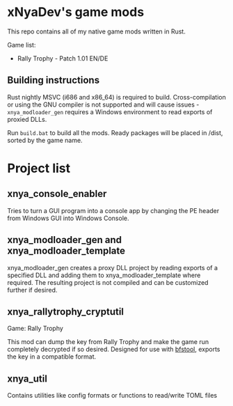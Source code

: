 # xNyaDev's game mods

This repo contains all of my native game mods written in Rust. 

Game list:
 - Rally Trophy - Patch 1.01 EN/DE

## Building instructions

Rust nightly MSVC (i686 and x86_64) is required to build. Cross-compilation or using the GNU compiler is not
supported and will cause issues - `xnya_modloader_gen` requires a Windows environment to read exports of proxied DLLs.

Run `build.bat` to build all the mods. Ready packages will be placed in /dist, sorted by the game name.

# Project list

## xnya_console_enabler

Tries to turn a GUI program into a console app by changing the PE header from Windows GUI into Windows Console.

## xnya_modloader_gen and xnya_modloader_template

xnya_modloader_gen creates a proxy DLL project by reading exports of a specified DLL and adding them to
xnya_modloader_template where required. The resulting project is not compiled and can be customized further if desired.

## xnya_rallytrophy_cryptutil

Game: Rally Trophy

This mod can dump the key from Rally Trophy and make the game run completely decrypted if so desired. Designed for use
with [bfstool](https://github.com/xNyaDev/bfstool), exports the key in a compatible format.

## xnya_util

Contains utilities like config formats or functions to read/write TOML files